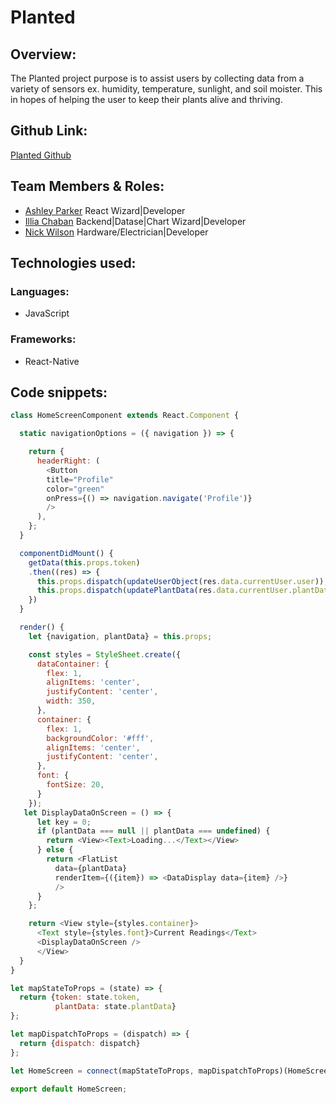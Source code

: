 # Planted

## Overview:
The Planted project purpose is to assist users by collecting data from a variety of sensors ex. humidity, temperature, sunlight, and soil moister.  This in hopes of helping the user to keep their plants alive and thriving.

## Github Link:
[Planted Github](https://github.com/PlantedDC/planted-front)

## Team Members & Roles:
* [Ashley Parker](https://github.com/codingandcaring) React Wizard|Developer
* [Illia Chaban](https://github.com/illiaChaban) Backend|Datase|Chart Wizard|Developer
* [Nick Wilson](https://github.com/NickWilsonDev) Hardware/Electrician|Developer

## Technologies used:
### Languages:
* JavaScript

### Frameworks:
* React-Native

## Code snippets:

```javascript
class HomeScreenComponent extends React.Component {

  static navigationOptions = ({ navigation }) => {

    return {
      headerRight: (
        <Button
        title="Profile"
        color="green"
        onPress={() => navigation.navigate('Profile')}
        />
      ),
    };
  }

  componentDidMount() {
    getData(this.props.token)
    .then((res) => {
      this.props.dispatch(updateUserObject(res.data.currentUser.user));
      this.props.dispatch(updatePlantData(res.data.currentUser.plantData));
    })
  }

  render() {
    let {navigation, plantData} = this.props;

    const styles = StyleSheet.create({
      dataContainer: {
        flex: 1,
        alignItems: 'center',
        justifyContent: 'center',
        width: 350,
      },
      container: {
        flex: 1,
        backgroundColor: '#fff',
        alignItems: 'center',
        justifyContent: 'center',
      },
      font: {
        fontSize: 20,
      }
    });
   let DisplayDataOnScreen = () => {
      let key = 0;
      if (plantData === null || plantData === undefined) {
        return <View><Text>Loading...</Text></View>
      } else {
        return <FlatList
          data={plantData}
          renderItem={({item}) => <DataDisplay data={item} />}
          />
      }
    };

    return <View style={styles.container}>
      <Text style={styles.font}>Current Readings</Text>
      <DisplayDataOnScreen />
      </View>
  }
}

let mapStateToProps = (state) => {
  return {token: state.token,
          plantData: state.plantData}
};

let mapDispatchToProps = (dispatch) => {
  return {dispatch: dispatch}
};

let HomeScreen = connect(mapStateToProps, mapDispatchToProps)(HomeScreenComponent);

export default HomeScreen;
```

